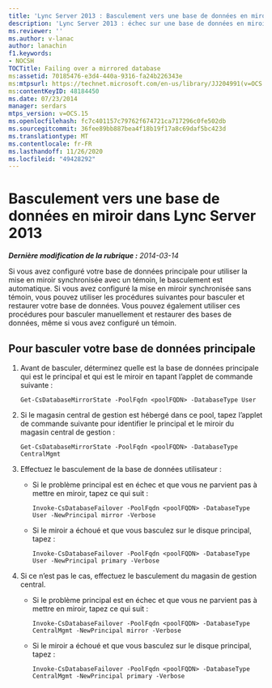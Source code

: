 ```yaml
---
title: 'Lync Server 2013 : Basculement vers une base de données en miroir'
description: 'Lync Server 2013 : échec sur une base de données en miroir.'
ms.reviewer: ''
ms.author: v-lanac
author: lanachin
f1.keywords:
- NOCSH
TOCTitle: Failing over a mirrored database
ms:assetid: 70185476-e3d4-440a-9316-fa24b226343e
ms:mtpsurl: https://technet.microsoft.com/en-us/library/JJ204991(v=OCS.15)
ms:contentKeyID: 48184450
ms.date: 07/23/2014
manager: serdars
mtps_version: v=OCS.15
ms.openlocfilehash: fc7c401157c79762f674721ca717296c0fe502db
ms.sourcegitcommit: 36fee89bb887bea4f18b19f17a8c69daf5bc423d
ms.translationtype: MT
ms.contentlocale: fr-FR
ms.lasthandoff: 11/26/2020
ms.locfileid: "49428292"
---
```

# <a name="failing-over-a-mirrored-database-in-lync-server-2013"></a>Basculement vers une base de données en miroir dans Lync Server 2013

<div data-xmlns="http://www.w3.org/1999/xhtml">

<div class="topic" data-xmlns="http://www.w3.org/1999/xhtml" data-msxsl="urn:schemas-microsoft-com:xslt" data-cs="https://msdn.microsoft.com/">

<div data-asp="https://msdn2.microsoft.com/asp">



</div>

<div id="mainSection">

<div id="mainBody">

<span> </span>

_**Dernière modification de la rubrique :** 2014-03-14_

Si vous avez configuré votre base de données principale pour utiliser la mise en miroir synchronisée avec un témoin, le basculement est automatique. Si vous avez configuré la mise en miroir synchronisée sans témoin, vous pouvez utiliser les procédures suivantes pour basculer et restaurer votre base de données. Vous pouvez également utiliser ces procédures pour basculer manuellement et restaurer des bases de données, même si vous avez configuré un témoin.

<div>

## <a name="to-fail-over-your-back-end-database"></a>Pour basculer votre base de données principale

1.  Avant de basculer, déterminez quelle est la base de données principale qui est le principal et qui est le miroir en tapant l’applet de commande suivante :
    
        Get-CsDatabaseMirrorState -PoolFqdn <poolFQDN> -DatabaseType User

2.  Si le magasin central de gestion est hébergé dans ce pool, tapez l’applet de commande suivante pour identifier le principal et le miroir du magasin central de gestion :
    
        Get-CsDatabaseMirrorState -PoolFqdn <poolFQDN> -DatabaseType CentralMgmt

3.  Effectuez le basculement de la base de données utilisateur :
    
      - Si le problème principal est en échec et que vous ne parvient pas à mettre en miroir, tapez ce qui suit :
        
            Invoke-CsDatabaseFailover -PoolFqdn <poolFQDN> -DatabaseType User -NewPrincipal mirror -Verbose
    
      - Si le miroir a échoué et que vous basculez sur le disque principal, tapez :
        
            Invoke-CsDatabaseFailover -PoolFqdn <poolFQDN> -DatabaseType User -NewPrincipal primary -Verbose

4.  Si ce n’est pas le cas, effectuez le basculement du magasin de gestion central.
    
      - Si le problème principal est en échec et que vous ne parvient pas à mettre en miroir, tapez ce qui suit :
        
            Invoke-CsDatabaseFailover -PoolFqdn <poolFQDN> -DatabaseType CentralMgmt -NewPrincipal mirror -Verbose
    
      - Si le miroir a échoué et que vous basculez sur le disque principal, tapez :
        
            Invoke-CsDatabaseFailover -PoolFqdn <poolFQDN> -DatabaseType CentralMgmt -NewPrincipal primary -Verbose

</div>

</div>

<span> </span>

</div>

</div>

</div>

